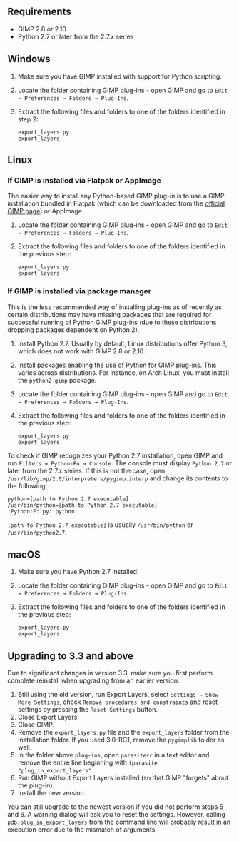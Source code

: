 Requirements
------------

* GIMP 2.8 or 2.10
* Python 2.7 or later from the 2.7.x series


Windows
-------

1. Make sure you have GIMP installed with support for Python scripting.
2. Locate the folder containing GIMP plug-ins - open GIMP and go to `Edit → Preferences → Folders → Plug-Ins`.
3. Extract the following files and folders to one of the folders identified in step 2:

       export_layers.py
       export_layers


Linux
-----

### If GIMP is installed via Flatpak or AppImage

The easier way to install any Python-based GIMP plug-in is to use a GIMP installation bundled in Flatpak (which can be downloaded from the [official GIMP page](https://www.gimp.org/downloads/)) or AppImage.

1. Locate the folder containing GIMP plug-ins - open GIMP and go to `Edit → Preferences → Folders → Plug-Ins`.
2. Extract the following files and folders to one of the folders identified in the previous step:

       export_layers.py
       export_layers


### If GIMP is installed via package manager

This is the less recommended way of installing plug-ins as of recently as certain distributions may have missing packages that are required for successful running of Python GIMP plug-ins (due to these distributions dropping packages dependent on Python 2).

1. Install Python 2.7.
   Usually by default, Linux distributions offer Python 3, which does not work with GIMP 2.8 or 2.10.
2. Install packages enabling the use of Python for GIMP plug-ins.
	 This varies across distributions.
	 For instance, on Arch Linux, you must install the `python2-gimp` package.
3. Locate the folder containing GIMP plug-ins - open GIMP and go to `Edit → Preferences → Folders → Plug-Ins`.
4. Extract the following files and folders to one of the folders identified in the previous step:

       export_layers.py
       export_layers

To check if GIMP recognizes your Python 2.7 installation, open GIMP and run `Filters → Python-Fu → Console`.
The console must display `Python 2.7` or later from the 2.7.x series.
If this is not the case, open `/usr/lib/gimp/2.0/interpreters/pygimp.interp` and change its contents to the following:

    python=[path to Python 2.7 executable]
    /usr/bin/python=[path to Python 2.7 executable]
    :Python:E::py::python:

`[path to Python 2.7 executable]` is usually `/usr/bin/python` or `/usr/bin/python2.7`.


macOS
-----

1. Make sure you have Python 2.7 installed.
2. Locate the folder containing GIMP plug-ins - open GIMP and go to `Edit → Preferences → Folders → Plug-Ins`.
3. Extract the following files and folders to one of the folders identified in the previous step:

       export_layers.py
       export_layers


Upgrading to 3.3 and above
--------------------------

Due to significant changes in version 3.3, make sure you first perform complete reinstall when upgrading from an earlier version:

1. Still using the old version, run Export Layers, select `Settings → Show More Settings`, check `Remove procedures and constraints` and reset settings by pressing the `Reset Settings` button.
2. Close Export Layers.
3. Close GIMP.
4. Remove the `export_layers.py` file and the `export_layers` folder from the installation folder.
   If you used 3.0-RC1, remove the `pygimplib` folder as well.
5. In the folder above `plug-ins`, open `parasiterc` in a text editor and remove the entire line beginning with `(parasite "plug_in_export_layers"`.
6. Run GIMP without Export Layers installed (so that GIMP "forgets" about the plug-in).
7. Install the new version.

You can still upgrade to the newest version if you did not perform steps 5 and 6.
A warning dialog will ask you to reset the settings.
However, calling `pdb.plug_in_export_layers` from the command line will probably result in an execution error due to the mismatch of arguments.
